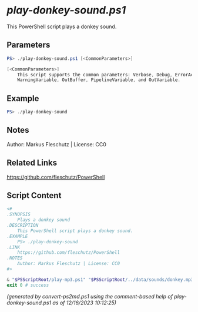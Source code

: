 *play-donkey-sound.ps1*
================

This PowerShell script plays a donkey sound.

Parameters
----------
```powershell
PS> ./play-donkey-sound.ps1 [<CommonParameters>]

[<CommonParameters>]
    This script supports the common parameters: Verbose, Debug, ErrorAction, ErrorVariable, WarningAction, 
    WarningVariable, OutBuffer, PipelineVariable, and OutVariable.
```

Example
-------
```powershell
PS> ./play-donkey-sound

```

Notes
-----
Author: Markus Fleschutz | License: CC0

Related Links
-------------
https://github.com/fleschutz/PowerShell

Script Content
--------------
```powershell
<#
.SYNOPSIS
	Plays a donkey sound
.DESCRIPTION
	This PowerShell script plays a donkey sound.
.EXAMPLE
	PS> ./play-donkey-sound
.LINK
	https://github.com/fleschutz/PowerShell
.NOTES
	Author: Markus Fleschutz | License: CC0
#>

& "$PSScriptRoot/play-mp3.ps1" "$PSScriptRoot/../data/sounds/donkey.mp3"
exit 0 # success
```

*(generated by convert-ps2md.ps1 using the comment-based help of play-donkey-sound.ps1 as of 12/16/2023 10:12:25)*
